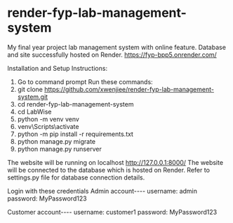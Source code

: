 # render-fyp-lab-management-system
My final year project lab management system with online feature. Database and site successfully hosted on Render.
https://fyp-bpp5.onrender.com/

Installation and Setup Instructions:

1. Go to command prompt
Run these commands: 
2. git clone https://github.com/xwenjiee/render-fyp-lab-management-system.git
3. cd render-fyp-lab-management-system
4. cd LabWise
5. python -m venv venv
6. venv\Scripts\activate
7. python -m pip install -r requirements.txt
8. python manage.py migrate
9. python manage.py runserver

The website will be running on localhost http://127.0.0.1:8000/ 
The website will be connected to the database which is hosted on Render. Refer to settings.py file for database connection details.

Login with these credentials
Admin account----
username: admin
password: MyPassword123

Customer account----
username: customer1
password: MyPassword123
